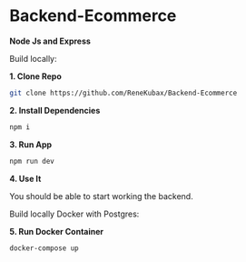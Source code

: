 # Backend-Ecommerce

**Node Js and Express**

Build locally:

**1. Clone Repo**

```bash
git clone https://github.com/ReneKubax/Backend-Ecommerce
```

**2. Install Dependencies**

```bash
npm i
```


**3. Run App**

```bash
npm run dev
```

**4. Use It**

You should be able to start working the backend.

Build locally Docker with Postgres:

**5. Run Docker Container**

```bash
docker-compose up
```
